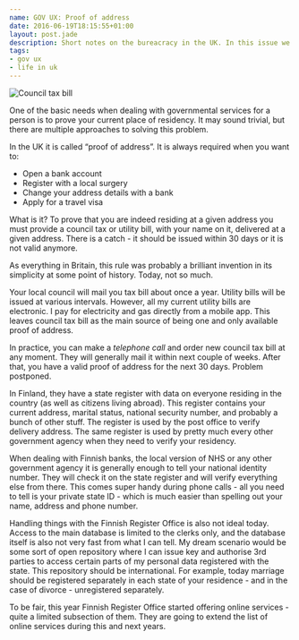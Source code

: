 ```yaml
---
name: GOV UX: Proof of address
date: 2016-06-19T18:15:55+01:00
layout: post.jade
description: Short notes on the bureacracy in the UK. In this issue we'll be talking about proof of address.
tags:
- gov ux
- life in uk
---
```


<img src="https://alexsavin.me/photos/2016-06-19-council-tax-address-proof.jpg" class="featured" alt="Council tax bill">

One of the basic needs when dealing with governmental services for a person is to prove your current place of residency. It may sound trivial, but there are multiple approaches to solving this problem. 

In the UK it is called “proof of address”. It is always required when you want to:

* Open a bank account
* Register with a local surgery
* Change your address details with a bank
* Apply for a travel visa

What is it? To prove that you are indeed residing at a given address you must provide a council tax or utility bill, with your name on it, delivered at a given address. There is a catch - it should be issued within 30 days or it is not valid anymore.

As everything in Britain, this rule was probably a brilliant invention in its simplicity at some point of history. Today, not so much.

Your local council will mail you tax bill about once a year. Utility bills will be issued at various intervals. However, all my current utility bills are electronic. I pay for electricity and gas directly from a mobile app. This leaves council tax bill as the main source of being one and only available proof of address.

In practice, you can make a _telephone call_ and order new council tax bill at any moment. They will generally mail it within next couple of weeks. After that, you have a valid proof of address for the next 30 days. Problem postponed.

In Finland, they have a state register with data on everyone residing in the country (as well as citizens living abroad). This register contains your current address, marital status, national security number, and probably a bunch of other stuff. The register is used by the post office to verify delivery address. The same register is used by pretty much every other government agency when they need to verify your residency. 

When dealing with Finnish banks, the local version of NHS or any other government agency it is generally enough to tell your national identity number. They will check it on the state register and will verify everything else from there. This comes super handy during phone calls - all you need to tell is your private state ID - which is much easier than spelling out your name, address and phone number.

Handling things with the Finnish Register Office is also not ideal today. Access to the main database is limited to the clerks only, and the database itself is also not very fast from what I can tell. My dream scenario would be some sort of open repository where I can issue key and authorise 3rd parties to access certain parts of my personal data registered with the state. This repository should be international. For example, today marriage should be registered separately in each state of your residence - and in the case of divorce - unregistered separately. 

To be fair, this year Finnish Register Office started offering online services - quite a limited subsection of them. They are going to extend the list of online services during this and next years.
